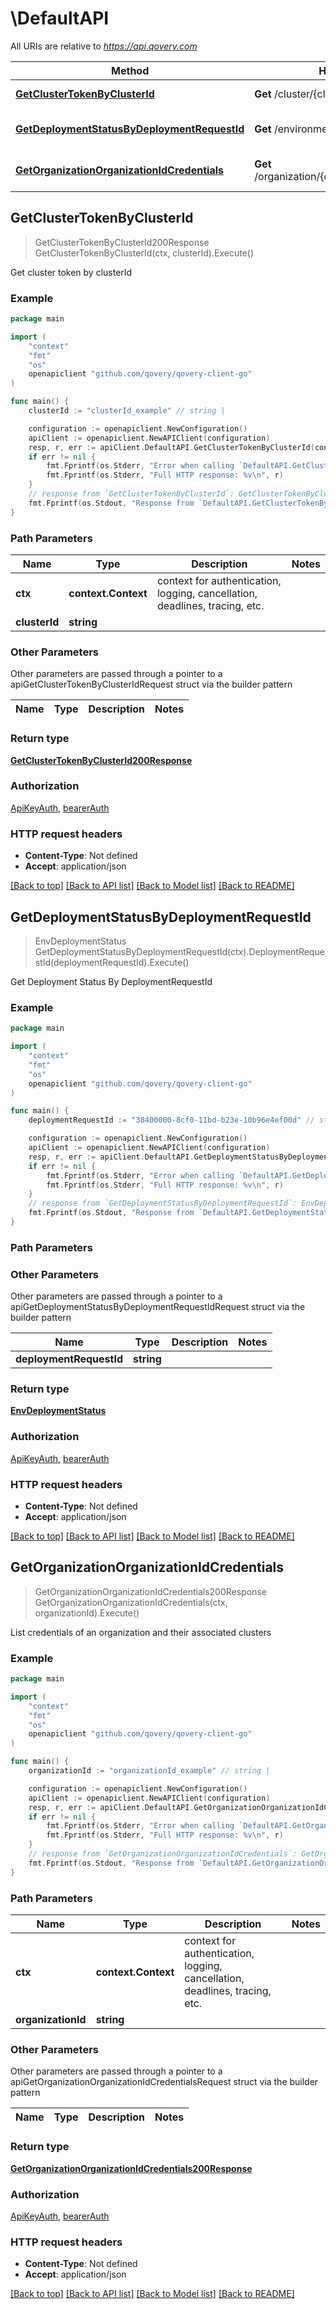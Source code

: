# \DefaultAPI

All URIs are relative to *https://api.qovery.com*

Method | HTTP request | Description
------------- | ------------- | -------------
[**GetClusterTokenByClusterId**](DefaultAPI.md#GetClusterTokenByClusterId) | **Get** /cluster/{clusterId}/token | Get cluster token by clusterId
[**GetDeploymentStatusByDeploymentRequestId**](DefaultAPI.md#GetDeploymentStatusByDeploymentRequestId) | **Get** /environment/deploymentStatus | Get Deployment Status By DeploymentRequestId
[**GetOrganizationOrganizationIdCredentials**](DefaultAPI.md#GetOrganizationOrganizationIdCredentials) | **Get** /organization/{organizationId}/credentials | List credentials of an organization and their associated clusters



## GetClusterTokenByClusterId

> GetClusterTokenByClusterId200Response GetClusterTokenByClusterId(ctx, clusterId).Execute()

Get cluster token by clusterId

### Example

```go
package main

import (
	"context"
	"fmt"
	"os"
	openapiclient "github.com/qovery/qovery-client-go"
)

func main() {
	clusterId := "clusterId_example" // string | 

	configuration := openapiclient.NewConfiguration()
	apiClient := openapiclient.NewAPIClient(configuration)
	resp, r, err := apiClient.DefaultAPI.GetClusterTokenByClusterId(context.Background(), clusterId).Execute()
	if err != nil {
		fmt.Fprintf(os.Stderr, "Error when calling `DefaultAPI.GetClusterTokenByClusterId``: %v\n", err)
		fmt.Fprintf(os.Stderr, "Full HTTP response: %v\n", r)
	}
	// response from `GetClusterTokenByClusterId`: GetClusterTokenByClusterId200Response
	fmt.Fprintf(os.Stdout, "Response from `DefaultAPI.GetClusterTokenByClusterId`: %v\n", resp)
}
```

### Path Parameters


Name | Type | Description  | Notes
------------- | ------------- | ------------- | -------------
**ctx** | **context.Context** | context for authentication, logging, cancellation, deadlines, tracing, etc.
**clusterId** | **string** |  | 

### Other Parameters

Other parameters are passed through a pointer to a apiGetClusterTokenByClusterIdRequest struct via the builder pattern


Name | Type | Description  | Notes
------------- | ------------- | ------------- | -------------


### Return type

[**GetClusterTokenByClusterId200Response**](GetClusterTokenByClusterId200Response.md)

### Authorization

[ApiKeyAuth](../README.md#ApiKeyAuth), [bearerAuth](../README.md#bearerAuth)

### HTTP request headers

- **Content-Type**: Not defined
- **Accept**: application/json

[[Back to top]](#) [[Back to API list]](../README.md#documentation-for-api-endpoints)
[[Back to Model list]](../README.md#documentation-for-models)
[[Back to README]](../README.md)


## GetDeploymentStatusByDeploymentRequestId

> EnvDeploymentStatus GetDeploymentStatusByDeploymentRequestId(ctx).DeploymentRequestId(deploymentRequestId).Execute()

Get Deployment Status By DeploymentRequestId

### Example

```go
package main

import (
	"context"
	"fmt"
	"os"
	openapiclient "github.com/qovery/qovery-client-go"
)

func main() {
	deploymentRequestId := "38400000-8cf0-11bd-b23e-10b96e4ef00d" // string | 

	configuration := openapiclient.NewConfiguration()
	apiClient := openapiclient.NewAPIClient(configuration)
	resp, r, err := apiClient.DefaultAPI.GetDeploymentStatusByDeploymentRequestId(context.Background()).DeploymentRequestId(deploymentRequestId).Execute()
	if err != nil {
		fmt.Fprintf(os.Stderr, "Error when calling `DefaultAPI.GetDeploymentStatusByDeploymentRequestId``: %v\n", err)
		fmt.Fprintf(os.Stderr, "Full HTTP response: %v\n", r)
	}
	// response from `GetDeploymentStatusByDeploymentRequestId`: EnvDeploymentStatus
	fmt.Fprintf(os.Stdout, "Response from `DefaultAPI.GetDeploymentStatusByDeploymentRequestId`: %v\n", resp)
}
```

### Path Parameters



### Other Parameters

Other parameters are passed through a pointer to a apiGetDeploymentStatusByDeploymentRequestIdRequest struct via the builder pattern


Name | Type | Description  | Notes
------------- | ------------- | ------------- | -------------
 **deploymentRequestId** | **string** |  | 

### Return type

[**EnvDeploymentStatus**](EnvDeploymentStatus.md)

### Authorization

[ApiKeyAuth](../README.md#ApiKeyAuth), [bearerAuth](../README.md#bearerAuth)

### HTTP request headers

- **Content-Type**: Not defined
- **Accept**: application/json

[[Back to top]](#) [[Back to API list]](../README.md#documentation-for-api-endpoints)
[[Back to Model list]](../README.md#documentation-for-models)
[[Back to README]](../README.md)


## GetOrganizationOrganizationIdCredentials

> GetOrganizationOrganizationIdCredentials200Response GetOrganizationOrganizationIdCredentials(ctx, organizationId).Execute()

List credentials of an organization and their associated clusters



### Example

```go
package main

import (
	"context"
	"fmt"
	"os"
	openapiclient "github.com/qovery/qovery-client-go"
)

func main() {
	organizationId := "organizationId_example" // string | 

	configuration := openapiclient.NewConfiguration()
	apiClient := openapiclient.NewAPIClient(configuration)
	resp, r, err := apiClient.DefaultAPI.GetOrganizationOrganizationIdCredentials(context.Background(), organizationId).Execute()
	if err != nil {
		fmt.Fprintf(os.Stderr, "Error when calling `DefaultAPI.GetOrganizationOrganizationIdCredentials``: %v\n", err)
		fmt.Fprintf(os.Stderr, "Full HTTP response: %v\n", r)
	}
	// response from `GetOrganizationOrganizationIdCredentials`: GetOrganizationOrganizationIdCredentials200Response
	fmt.Fprintf(os.Stdout, "Response from `DefaultAPI.GetOrganizationOrganizationIdCredentials`: %v\n", resp)
}
```

### Path Parameters


Name | Type | Description  | Notes
------------- | ------------- | ------------- | -------------
**ctx** | **context.Context** | context for authentication, logging, cancellation, deadlines, tracing, etc.
**organizationId** | **string** |  | 

### Other Parameters

Other parameters are passed through a pointer to a apiGetOrganizationOrganizationIdCredentialsRequest struct via the builder pattern


Name | Type | Description  | Notes
------------- | ------------- | ------------- | -------------


### Return type

[**GetOrganizationOrganizationIdCredentials200Response**](GetOrganizationOrganizationIdCredentials200Response.md)

### Authorization

[ApiKeyAuth](../README.md#ApiKeyAuth), [bearerAuth](../README.md#bearerAuth)

### HTTP request headers

- **Content-Type**: Not defined
- **Accept**: application/json

[[Back to top]](#) [[Back to API list]](../README.md#documentation-for-api-endpoints)
[[Back to Model list]](../README.md#documentation-for-models)
[[Back to README]](../README.md)

